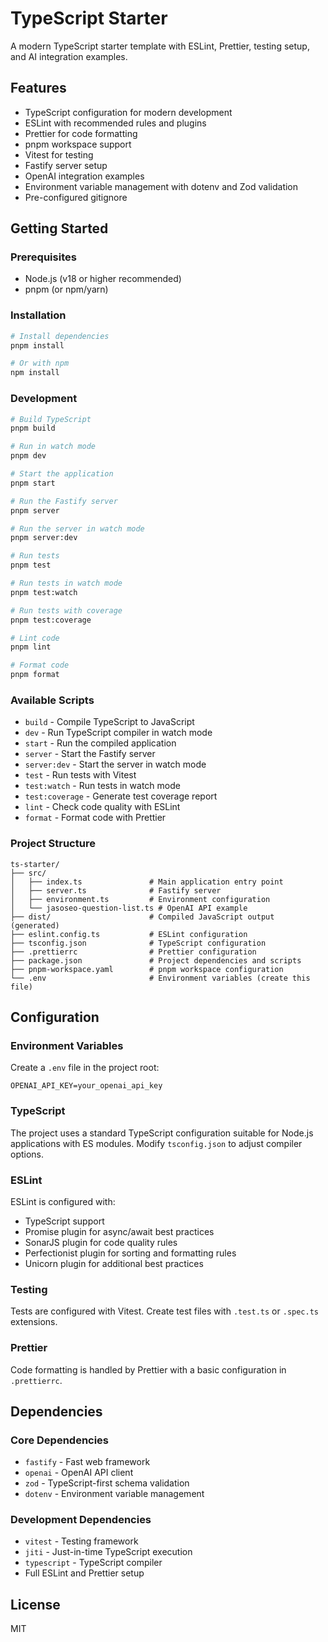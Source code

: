 # TypeScript Starter

A modern TypeScript starter template with ESLint, Prettier, testing setup, and AI integration examples.

## Features

- TypeScript configuration for modern development
- ESLint with recommended rules and plugins
- Prettier for code formatting
- pnpm workspace support
- Vitest for testing
- Fastify server setup
- OpenAI integration examples
- Environment variable management with dotenv and Zod validation
- Pre-configured gitignore

## Getting Started

### Prerequisites

- Node.js (v18 or higher recommended)
- pnpm (or npm/yarn)

### Installation

```bash
# Install dependencies
pnpm install

# Or with npm
npm install
```

### Development

```bash
# Build TypeScript
pnpm build

# Run in watch mode
pnpm dev

# Start the application
pnpm start

# Run the Fastify server
pnpm server

# Run the server in watch mode
pnpm server:dev

# Run tests
pnpm test

# Run tests in watch mode
pnpm test:watch

# Run tests with coverage
pnpm test:coverage

# Lint code
pnpm lint

# Format code
pnpm format
```

### Available Scripts

- `build` - Compile TypeScript to JavaScript
- `dev` - Run TypeScript compiler in watch mode
- `start` - Run the compiled application
- `server` - Start the Fastify server
- `server:dev` - Start the server in watch mode
- `test` - Run tests with Vitest
- `test:watch` - Run tests in watch mode
- `test:coverage` - Generate test coverage report
- `lint` - Check code quality with ESLint
- `format` - Format code with Prettier

### Project Structure

```
ts-starter/
├── src/
│   ├── index.ts               # Main application entry point
│   ├── server.ts              # Fastify server
│   ├── environment.ts         # Environment configuration
│   └── jasoseo-question-list.ts # OpenAI API example
├── dist/                      # Compiled JavaScript output (generated)
├── eslint.config.ts           # ESLint configuration
├── tsconfig.json              # TypeScript configuration
├── .prettierrc                # Prettier configuration
├── package.json               # Project dependencies and scripts
├── pnpm-workspace.yaml        # pnpm workspace configuration
└── .env                       # Environment variables (create this file)
```

## Configuration

### Environment Variables

Create a `.env` file in the project root:

```env
OPENAI_API_KEY=your_openai_api_key
```

### TypeScript

The project uses a standard TypeScript configuration suitable for Node.js applications with ES modules. Modify `tsconfig.json` to adjust compiler options.

### ESLint

ESLint is configured with:
- TypeScript support
- Promise plugin for async/await best practices
- SonarJS plugin for code quality rules
- Perfectionist plugin for sorting and formatting rules
- Unicorn plugin for additional best practices

### Testing

Tests are configured with Vitest. Create test files with `.test.ts` or `.spec.ts` extensions.

### Prettier

Code formatting is handled by Prettier with a basic configuration in `.prettierrc`.

## Dependencies

### Core Dependencies
- `fastify` - Fast web framework
- `openai` - OpenAI API client
- `zod` - TypeScript-first schema validation
- `dotenv` - Environment variable management

### Development Dependencies
- `vitest` - Testing framework
- `jiti` - Just-in-time TypeScript execution
- `typescript` - TypeScript compiler
- Full ESLint and Prettier setup

## License

MIT